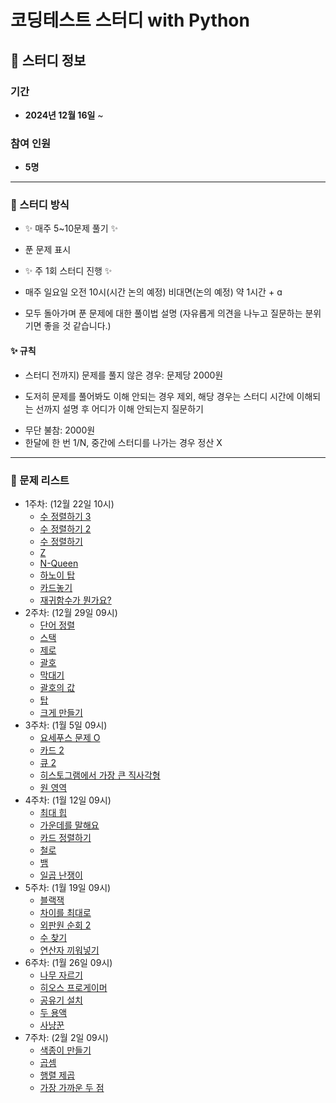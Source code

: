 # 코딩테스트 스터디 with Python

## 📅 스터디 정보

### 기간  
- **2024년 12월 16일** ~

### 참여 인원  
- **5명**  

---
### 📖 스터디 방식

- ✨ 매주 5~10문제 풀기 ✨

- 푼 문제 표시

- ✨ 주 1회 스터디 진행 ✨

- 매주 일요일 오전 10시(시간 논의 예정) 비대면(논의 예정) 약 1시간 + ɑ
- 모두 돌아가며 푼 문제에 대한 풀이법 설명
(자유롭게 의견을 나누고 질문하는 분위기면 좋을 것 같습니다.)

#### ✨ 규칙

- 스터디 전까지) 문제를 풀지 않은 경우: 문제당 2000원
* 도저히 문제를 풀어봐도 이해 안되는 경우 제외, 해당 경우는 스터디 시간에 이해되는 선까지 설명 후 어디가 이해 안되는지 질문하기
- 무단 불참: 2000원
- 한달에 한 번 1/N, 중간에 스터디를 나가는 경우 정산 X

---

### 📂 문제 리스트

- 1주차: (12월 22일 10시)
    - [수 정렬하기 3](https://www.acmicpc.net/problem/10989)
    - [수 정렬하기 2](https://www.acmicpc.net/problem/2751)
    - [수 정렬하기](https://www.acmicpc.net/problem/2750)
    - [Z](https://www.acmicpc.net/problem/1074)
    - [N-Queen](https://www.acmicpc.net/problem/9663)
    - [하노이 탑](https://www.acmicpc.net/problem/1914)
    - [카드놓기](https://www.acmicpc.net/problem/5568)
    - [재귀함수가 뭔가요?](https://www.acmicpc.net/problem/17478)
- 2주차: (12월 29일 09시)
  - [단어 정렬](https://www.acmicpc.net/problem/1181)
  - [스택](https://www.acmicpc.net/problem/10828)
  - [제로](https://www.acmicpc.net/problem/10773)
  - [괄호](https://www.acmicpc.net/problem/9012)
  - [막대기](https://www.acmicpc.net/problem/17608)
  - [괄호의 값](https://www.acmicpc.net/problem/2504)
  - [탑](https://www.acmicpc.net/problem/2493)
  - [크게 만들기](https://www.acmicpc.net/problem/2812)
- 3주차: (1월 5일 09시)
  - [요세푸스 문제 O](https://www.acmicpc.net/problem/11866)
  - [카드 2](https://www.acmicpc.net/problem/2164)
  - [큐 2](https://www.acmicpc.net/problem/18258)
  - [히스토그램에서 가장 큰 직사각형](https://www.acmicpc.net/problem/6549)
  - [원 영역](https://www.acmicpc.net/problem/10000)
- 4주차: (1월 12일 09시)
  - [최대 힙](https://www.acmicpc.net/problem/11279)
  - [가운데를 말해요](https://www.acmicpc.net/problem/1655)
  - [카드 정렬하기](https://www.acmicpc.net/problem/1715)
  - [철로](https://www.acmicpc.net/problem/13334)
  - [뱀](https://www.acmicpc.net/problem/3190)
  - [일곱 난쟁이](https://www.acmicpc.net/problem/2309)
- 5주차: (1월 19일 09시)
  - [블랙잭](https://www.acmicpc.net/problem/2798)
  - [차이를 최대로](https://www.acmicpc.net/problem/10819)
  - [외판원 순회 2](https://www.acmicpc.net/problem/10971)
  - [수 찾기](https://www.acmicpc.net/problem/1920)
  - [연산자 끼워넣기](https://www.acmicpc.net/problem/14888)
- 6주차: (1월 26일 09시)
  - [나무 자르기](https://www.acmicpc.net/problem/2805)
  - [히오스 프로게이머](https://www.acmicpc.net/problem/16564)
  - [공유기 설치](https://www.acmicpc.net/problem/2110)
  - [두 용액](https://www.acmicpc.net/problem/2470)
  - [사냥꾼](https://www.acmicpc.net/problem/8983)
- 7주차: (2월 2일 09시)
  - [색종이 만들기](https://www.acmicpc.net/problem/2630)
  - [곱셈](https://www.acmicpc.net/problem/1629)
  - [행렬 제곱](https://www.acmicpc.net/problem/10830)
  - [가장 가까운 두 점](https://www.acmicpc.net/problem/2261)
